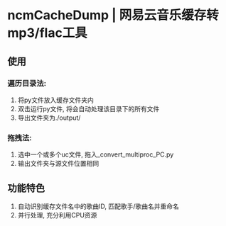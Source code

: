 # ncmCacheDump | 网易云音乐缓存转mp3/flac工具

## 使用
### 遍历目录法:
1. 将py文件放入缓存文件夹内
2. 双击运行py文件, 将会自动处理该目录下的所有文件
3. 导出文件夹为./output/

### 拖拽法:
1. 选中一个或多个uc文件, 拖入_convert_multiproc_PC.py
2. 输出文件夹与源文件位置相同

## 功能特色
1. 自动识别缓存文件名中的歌曲ID, 匹配歌手/歌曲名并重命名
2. 并行处理, 充分利用CPU资源

